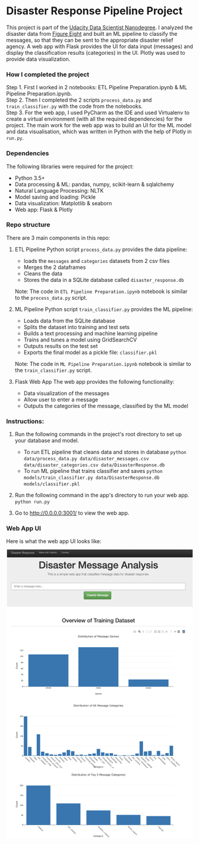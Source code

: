 # Disaster Response Pipeline Project

This project is part of the [Udacity Data Scientist Nanodegree](https://www.udacity.com/course/data-scientist-nanodegree--nd025).
I analyzed the disaster data from [Figure Eight](https://www.figure-eight.com/) and built an ML pipeline to classify the messages,
so that they can be sent to the appropriate disaster relief agency. 
A web app with Flask provides the UI for data input (messages) and display the classification results (categories) in the UI.
Plotly was used to provide data visualization.

### How I completed the project
Step 1. First I worked in 2 notebooks: ETL Pipeline Preparation.ipynb & ML Pipeline Preparation.ipynb.  
Step 2. Then I completed the 2 scripts `process_data.py` and `train_classifier.py` with the code from the notebooks.  
Step 3. For the web app, I used PyCharm as the IDE and used Virtualenv to create a 
virtual environment (with all the required dependencies) for the project. 
The main work for the web app was to build an UI for the ML model and data visualisation, 
which was written in Python with the help of Plotly in `run.py`.  

### Dependencies
The following libraries were required for the project: 

* Python 3.5+
* Data processing & ML: pandas, numpy, scikit-learn & sqlalchemy
* Natural Language Processing: NLTK
* Model saving and loading: Pickle
* Data visualization: Matplotlib & seaborn
* Web app: Flask & Plotly

### Repo structure

There are 3 main components in this repo:
1. ETL Pipeline
Python script `process_data.py` provides the data pipeline:
   * loads the `messages` and `categories` datasets from 2 csv files
   * Merges the 2 dataframes
   * Cleans the data
   * Stores the data in a SQLite database called `disaster_response.db`
   
   Note: The code in `ETL Pipeline Preparation.ipynb` notebook is similar to the `process_data.py` script.

2. ML Pipeline
Python script `train_classifier.py` provides the ML pipeline:
   * Loads data from the SQLite database
   * Splits the dataset into training and test sets
   * Builds a text processing and machine learning pipeline
   * Trains and tunes a model using GridSearchCV
   * Outputs results on the test set
   * Exports the final model as a pickle file: `classifier.pkl`
   
   Note: The code in `ML Pipeline Preparation.ipynb` notebook is similar to the `train_classifier.py` script.

3. Flask Web App
The web app provides the following functionality:
   * Data visualization of the messages
   * Allow user to enter a message
   * Outputs the categories of the message, classified by the ML model

### Instructions:
1. Run the following commands in the project's root directory to set up your database and model.

    - To run ETL pipeline that cleans data and stores in database
        `python data/process_data.py data/disaster_messages.csv data/disaster_categories.csv data/DisasterResponse.db`
    - To run ML pipeline that trains classifier and saves
        `python models/train_classifier.py data/DisasterResponse.db models/classifier.pkl`

2. Run the following command in the app's directory to run your web app.
    `python run.py`

3. Go to http://0.0.0.0:3001/ to view the web app.

### Web App UI
Here is what the web app UI looks like:
<p align="center">
    <img src="images/web-ui-screenshot.png" alt="web app ui" width="500">
</p>